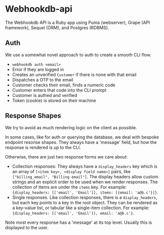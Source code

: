 # Webhookdb-api

The Webhookdb API is a Ruby app using Puma (webserver), Grape (API framework),
Sequel (ORM), and Postgres (RDBMS).  

## Auth

We use a somewhat novel approach to auth to create a smooth CLI flow.

- `webhookdb auth <email>`
- Error if they are logged in
- Creates an unverified `Customer` if there is none with that email
- Dispatches a OTP to the email
- Customer checks their email, finds a numeric code
- Customer enters that code into the CLI prompt
- Customer is authed and verified
- Token (cookie) is stored on their machine

## Response Shapes

We try to avoid as much rendering logic on the client as possible.

In some cases, like for auth or querying the database,
we deal with bespoke endpoint resonse shapes.
They always have a 'message' field,
but how the response is rendered is up to the CLI.

Otherwise, there are just two response forms we care about:

- Collection responses: They always have a `display_headers` key which is an array of
  `[<item key>, <display field name>]` pairs, like `["billing_email", "Billing email"]`.
  The display headers allow custom strings and an explicit order to be used
  when we render responses.
  The collection of items are under the `items` key.
  For example: `{display_headers: [['email', 'Email']], items: [{email: 'a@b.c'}]}`.
- Single responses. Like collection responses, there is a `display_headers`,
  but each key points to a key in the root object.
  They can be rendered as a key-value list, or tabular like a single-item collection.
  For example: `{display_headers: [['email', 'Email']], email: 'a@b.c'}`.

Note most every response has a 'message' at its top level.
Usually this is displayed to the user.
